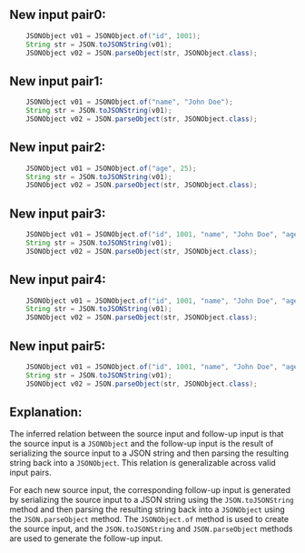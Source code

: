 ## New input pair0:
```java
    JSONObject v01 = JSONObject.of("id", 1001);
    String str = JSON.toJSONString(v01);
    JSONObject v02 = JSON.parseObject(str, JSONObject.class);
```

## New input pair1:
```java
    JSONObject v01 = JSONObject.of("name", "John Doe");
    String str = JSON.toJSONString(v01);
    JSONObject v02 = JSON.parseObject(str, JSONObject.class);
```

## New input pair2:
```java
    JSONObject v01 = JSONObject.of("age", 25);
    String str = JSON.toJSONString(v01);
    JSONObject v02 = JSON.parseObject(str, JSONObject.class);
```

## New input pair3:
```java
    JSONObject v01 = JSONObject.of("id", 1001, "name", "John Doe", "age", 25);
    String str = JSON.toJSONString(v01);
    JSONObject v02 = JSON.parseObject(str, JSONObject.class);
```

## New input pair4:
```java
    JSONObject v01 = JSONObject.of("id", 1001, "name", "John Doe", "age", 25, "address", "123 Main St");
    String str = JSON.toJSONString(v01);
    JSONObject v02 = JSON.parseObject(str, JSONObject.class);
```

## New input pair5:
```java
    JSONObject v01 = JSONObject.of("id", 1001, "name", "John Doe", "age", 25, "address", "123 Main St", "phone", "555-555-5555");
    String str = JSON.toJSONString(v01);
    JSONObject v02 = JSON.parseObject(str, JSONObject.class);
```

## Explanation:
The inferred relation between the source input and follow-up input is that the source input is a `JSONObject` and the follow-up input is the result of serializing the source input to a JSON string and then parsing the resulting string back into a `JSONObject`. This relation is generalizable across valid input pairs.

For each new source input, the corresponding follow-up input is generated by serializing the source input to a JSON string using the `JSON.toJSONString` method and then parsing the resulting string back into a `JSONObject` using the `JSON.parseObject` method. The `JSONObject.of` method is used to create the source input, and the `JSON.toJSONString` and `JSON.parseObject` methods are used to generate the follow-up input.
